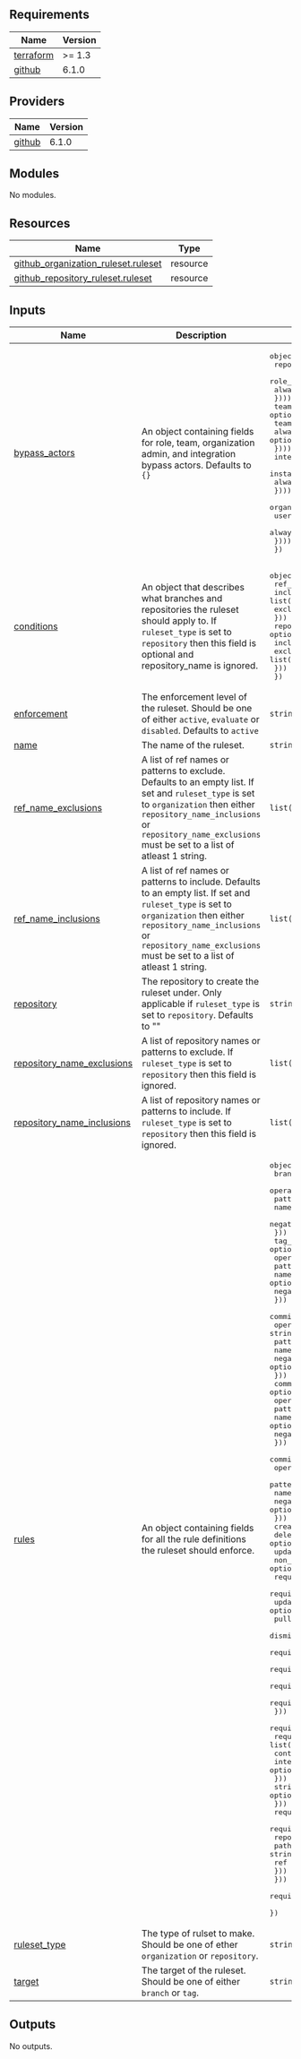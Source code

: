 ## Requirements

| Name | Version |
|------|---------|
| <a name="requirement_terraform"></a> [terraform](#requirement\_terraform) | >= 1.3 |
| <a name="requirement_github"></a> [github](#requirement\_github) | 6.1.0 |

## Providers

| Name | Version |
|------|---------|
| <a name="provider_github"></a> [github](#provider\_github) | 6.1.0 |

## Modules

No modules.

## Resources

| Name | Type |
|------|------|
| [github_organization_ruleset.ruleset](https://registry.terraform.io/providers/integrations/github/6.1.0/docs/resources/organization_ruleset) | resource |
| [github_repository_ruleset.ruleset](https://registry.terraform.io/providers/integrations/github/6.1.0/docs/resources/repository_ruleset) | resource |

## Inputs

| Name | Description | Type | Default | Required |
|------|-------------|------|---------|:--------:|
| <a name="input_bypass_actors"></a> [bypass\_actors](#input\_bypass\_actors) | An object containing fields for role, team, organization admin, and integration bypass actors. Defaults to `{}` | <pre>object({<br>   repository_roles = optional(list(object({<br>        role_id          = string<br>        always_bypass = optional(bool)<br>      })))<br>      teams = optional(list(object({<br>        team_id          = string<br>        always_bypass = optional(bool)<br>      })))<br>      integrations = optional(list(object({<br>        installation_id = number<br>        always_bypass   = optional(bool)<br>      })))<br>      organization_admins = optional(list(object({<br>        user_id          = string<br>        always_bypass = optional(bool)<br>      })))<br> })</pre> | `{}` | no |
| <a name="input_conditions"></a> [conditions](#input\_conditions) | An object that describes what branches and repositories the ruleset should apply to. If `ruleset_type` is set to `repository` then this field is optional and repository\_name is ignored. | <pre>object({<br>      ref_name = optional(object({<br>        include = list(string)<br>        exclude = list(string)<br>      }))<br>      repository_name = optional(object({<br>        include = list(string)<br>        exclude = list(string)<br>      }))<br>    })</pre> | `{}` | no |
| <a name="input_enforcement"></a> [enforcement](#input\_enforcement) | The enforcement level of the ruleset. Should be one of either `active`, `evaluate` or `disabled`. Defaults to `active` | `string` | `"active"` | no |
| <a name="input_name"></a> [name](#input\_name) | The name of the ruleset. | `string` | n/a | yes |
| <a name="input_ref_name_exclusions"></a> [ref\_name\_exclusions](#input\_ref\_name\_exclusions) | A list of ref names or patterns to exclude. Defaults to an empty list. If set and `ruleset_type` is set to `organization` then either `repository_name_inclusions` or `repository_name_exclusions` must be set to a list of atleast 1 string. | `list(string)` | `[]` | no |
| <a name="input_ref_name_inclusions"></a> [ref\_name\_inclusions](#input\_ref\_name\_inclusions) | A list of ref names or patterns to include. Defaults to an empty list. If set and `ruleset_type` is set to `organization` then either `repository_name_inclusions` or `repository_name_exclusions` must be set to a list of atleast 1 string. | `list(string)` | `[]` | no |
| <a name="input_repository"></a> [repository](#input\_repository) | The repository to create the ruleset under. Only applicable if `ruleset_type` is set to `repository`. Defaults to "" | `string` | `""` | no |
| <a name="input_repository_name_exclusions"></a> [repository\_name\_exclusions](#input\_repository\_name\_exclusions) | A list of repository names or patterns to exclude. If `ruleset_type` is set to `repository` then this field is ignored. | `list(string)` | `[]` | no |
| <a name="input_repository_name_inclusions"></a> [repository\_name\_inclusions](#input\_repository\_name\_inclusions) | A list of repository names or patterns to include. If `ruleset_type` is set to `repository` then this field is ignored. | `list(string)` | `[]` | no |
| <a name="input_rules"></a> [rules](#input\_rules) | An object containing fields for all the rule definitions the ruleset should enforce. | <pre>object({<br>      branch_name_pattern = optional(object({<br>        operator = string<br>        pattern  = string<br>        name     = optional(string)<br>        negate   = optional(bool)<br>      }))<br>      tag_name_pattern = optional(object({<br>        operator = string<br>        pattern  = string<br>        name     = optional(string)<br>        negate   = optional(bool)<br>      }))<br>      commit_author_email_pattern = optional(object({<br>        operator = string<br>        pattern  = string<br>        name     = optional(string)<br>        negate   = optional(bool)<br>      }))<br>      commit_message_pattern = optional(object({<br>        operator = string<br>        pattern  = string<br>        name     = optional(string)<br>        negate   = optional(bool)<br>      }))<br>      committer_email_pattern = optional(object({<br>        operator = string<br>        pattern  = string<br>        name     = optional(string)<br>        negate   = optional(bool)<br>      }))<br>      creation                      = optional(bool)<br>      deletion                      = optional(bool)<br>      update                        = optional(bool)<br>      non_fast_forward              = optional(bool)<br>      required_linear_history       = optional(bool)<br>      required_signatures           = optional(bool)<br>      update_allows_fetch_and_merge = optional(bool)<br>      pull_request = optional(object({<br>        dismiss_stale_reviews_on_push     = optional(bool)<br>        require_code_owner_review         = optional(bool)<br>        require_last_push_approval        = optional(bool)<br>        required_approving_review_count   = optional(number)<br>        required_review_thread_resolution = optional(bool)<br>      }))<br>      required_status_checks = optional(object({<br>        required_check = list(object({<br>          context        = string<br>          integration_id = optional(number)<br>        }))<br>        strict_required_status_check_policy = optional(bool)<br>      }))<br>      required_workflows = optional(object({<br>        required_workflows = list(object({<br>          repository_id = number<br>          path          = string<br>          ref           = optional(string)<br>        }))<br>      }))<br>      required_deployment_environments = optional(list(string))<br>    })</pre> | n/a | yes |
| <a name="input_ruleset_type"></a> [ruleset\_type](#input\_ruleset\_type) | The type of rulset to make. Should be one of ether `organization` or `repository`. | `string` | n/a | yes |
| <a name="input_target"></a> [target](#input\_target) | The target of the ruleset. Should be one of either `branch` or `tag`. | `string` | n/a | yes |

## Outputs

No outputs.